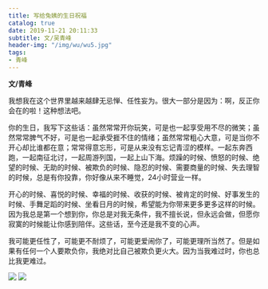 ```yaml
---
title: 写给兔姨的生日祝福
catalog: true
date: 2019-11-21 20:11:33
subtitle: 文/吴青峰
header-img: "/img/wu/wu5.jpg"
tags:
- 青峰
---
```

**文/青峰**

我想我在这个世界里越来越肆无忌惮、任性妄为。很大一部分是因为：啊，反正你会在的啦！这种想法吧。

你的生日，我写下这些话：虽然常常开你玩笑，可是也一起享受用不尽的微笑；虽然常常脾气不好，可是也一起承受捱不住的情绪；虽然常常粗心大意，可是当你不开心却比谁都在意；常常得意忘形，可是从来没有忘记青涩的模样。一起东奔西跑，一起南征北讨，一起周游列国，一起上山下海。烦躁的时候、愤怒的时候、绝望的时候、无助的时候、被欺负的时候、隐忍的时候、需要商量的时候、失去理智的时候，总是有你投靠，你好像从来不睡觉，24小时营业一样。

开心的时候、喜悦的时候、幸福的时候、收获的时候、被肯定的时候、好事发生的时候、手舞足蹈的时候、坐看日月的时候，希望能为你带来更多更多这样的时候。因为我总是第一个想到你，你总是对我无条件，我不擅长说，但永远会做，但愿你寂寞的时候能让你感到陪伴。这些话，至今还是我不变的心声。

我可能更任性了，可能更不耐烦了，可能更爱闹你了，可能更理所当然了。但是如果有任何一个人要欺负你，我绝对比自己被欺负更火大。因为当我难过时，你也总比我更难过。

![](https://tva1.sinaimg.cn/large/006y8mN6gy1g95xsnfvswj30dw0dwq3b.jpg)
![](https://tva1.sinaimg.cn/large/006y8mN6gy1g95xswevqsj30fk0bojru.jpg)
